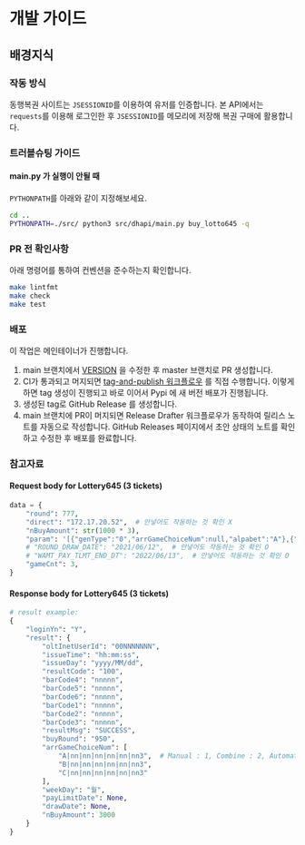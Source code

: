 # 개발 가이드

## 배경지식

### 작동 방식

동행복권 사이트는 `JSESSIONID`를 이용하여 유저를 인증합니다. 본 API에서는 `requests`를 이용해 로그인한 후 `JSESSIONID`를 메모리에 저장해 복권 구매에 활용합니다.

### 트러블슈팅 가이드

#### main.py 가 실행이 안될 때

`PYTHONPATH`를 아래와 같이 지정해보세요.

```sh
cd ..
PYTHONPATH=./src/ python3 src/dhapi/main.py buy_lotto645 -q
```

### PR 전 확인사항

아래 명령어를 통하여 컨벤션을 준수하는지 확인합니다.

```sh
make lintfmt
make check
make test
```

### 배포

이 작업은 메인테이너가 진행합니다.

1. main 브랜치에서 [VERSION](./VERSION) 을 수정한 후 master 브랜치로 PR 생성합니다.
2. CI가 통과되고 머지되면 [tag-and-publish 워크플로우](https://github.com/roeniss/dhlottery-api/actions/workflows/tag-and-publish.yml) 를 직접 수행합니다. 이렇게 하면 tag 생성이 진행되고 바로 이어서 Pypi 에 새 버전 배포가 진행됩니다.
3. 생성된 tag로 GitHub Release 를 생성합니다.
4. main 브랜치에 PR이 머지되면 Release Drafter 워크플로우가 동작하여 릴리스 노트를 자동으로 작성합니다. GitHub Releases 페이지에서 초안 상태의 노트를 확인하고 수정한 후 배포를 완료합니다.

### 참고자료

#### Request body for Lottery645 (3 tickets)

```python
data = {
    "round": 777,
    "direct": "172.17.20.52",  # 안넣어도 작동하는 것 확인 X
    "nBuyAmount": str(1000 * 3),
    "param": '[{"genType":"0","arrGameChoiceNum":null,"alpabet":"A"},{"genType":"0","arrGameChoiceNum":null,"alpabet":"B"},{"genType":"0","arrGameChoiceNum":null,"alpabet":"C"}]',
    # "ROUND_DRAW_DATE": "2021/06/12",  # 안넣어도 작동하는 것 확인 O
    # "WAMT_PAY_TLMT_END_DT": "2022/06/13",  # 안넣어도 작동하는 것 확인 O
    "gameCnt": 3,
}
```

#### Response body for Lottery645 (3 tickets)

```python
# result example:
{
    "loginYn": "Y",
    "result": {
        "oltInetUserId": "00NNNNNNN",
        "issueTime": "hh:mm:ss",
        "issueDay": "yyyy/MM/dd",
        "resultCode": "100",
        "barCode4": "nnnnn",
        "barCode5": "nnnnn",
        "barCode6": "nnnnn",
        "barCode1": "nnnnn",
        "barCode2": "nnnnn",
        "barCode3": "nnnnn",
        "resultMsg": "SUCCESS",
        "buyRound": "950",
        "arrGameChoiceNum": [
            "A|nn|nn|nn|nn|nn|nn3",  # Manual : 1, Combine : 2, Automatic : 3
            "B|nn|nn|nn|nn|nn|nn3",
            "C|nn|nn|nn|nn|nn|nn3"
        ],
        "weekDay": "월",
        "payLimitDate": None,
        "drawDate": None,
        "nBuyAmount": 3000
    }
}
```
